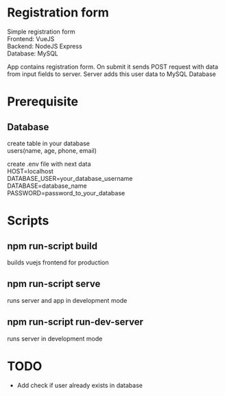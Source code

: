 # Registration form

Simple registration form \
Frontend: VueJS \
Backend: NodeJS Express \
Database: MySQL

App contains registration form.
On submit it sends POST request with data from input fields to server.
Server adds this user data to MySQL Database

# Prerequisite

## Database

create table in your database \
users(name, age, phone, email)

create .env file with next data \
HOST=localhost \
DATABASE_USER=your_database_username \
DATABASE=database_name \
PASSWORD=password_to_your_database

# Scripts

## npm run-script build

builds vuejs frontend for production

## npm run-script serve

runs server and app in development mode

## npm run-script run-dev-server

runs server in development mode

# TODO

- Add check if user already exists in database
